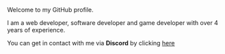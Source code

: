 Welcome to my GitHub profile. 

I am a web developer, software developer and game developer with over 4 years of experience.

You can get in contact with me via **Discord** by clicking [here](https://discord.com/users/579978340371398666/)
